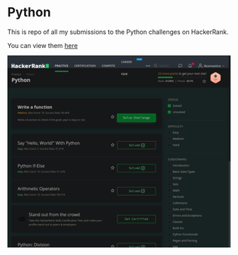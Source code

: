 # Python

This is repo of all my submissions to the Python challenges on HackerRank.

You can view them [here](https://www.hackerrank.com/domains/python)

![hr_python](./HR_Python.png)
